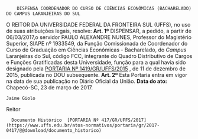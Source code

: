         DISPENSA COORDENADOR DO CURSO DE CIÊNCIAS ECONÔMICAS (BACHARELADO) DO CAMPUS LARANJEIRAS DO SUL  

 O REITOR DA UNIVERSIDADE FEDERAL DA FRONTEIRA SUL (UFFS), no uso de suas atribuições legais, resolve:   **Art. 1º** DISPENSAR, a pedido, a partir de 06/03/2017,o servidor PAULO ALEXANDRE NUNES, Professor do Magistério Superior, SIAPE nº 1933549, da Função Comissionada de Coordenador do Curso de Graduação em Ciências Econômicas - Bacharelado, do *Campus* Laranjeiras do Sul, código FCC, integrante do Quadro Distributivo de Cargos e Funções Gratificadas desta Universidade, função para a qual havia sido designado pela [PORTARIA Nº 1419/GR/UFFS/2015](https://www.uffs.edu.br/atos-normativos/portaria/gr/2015-1419)  , de 11 de dezembro de 2015, publicada no DOU subsequente.   **Art. 2º** Esta Portaria entra em vigor na data de sua publicação no Diário Oficial da União.      **Data do ato:** Chapecó-SC, 23 de março de 2017.   
 

    Jaime Giolo   
 Reitor 

      Documento Histórico  [PORTARIA Nº 417/GR/UFFS/2017](https://www.uffs.edu.br/atos-normativos/portaria/gr/2017-0417/@@download/documento_historico)     
      